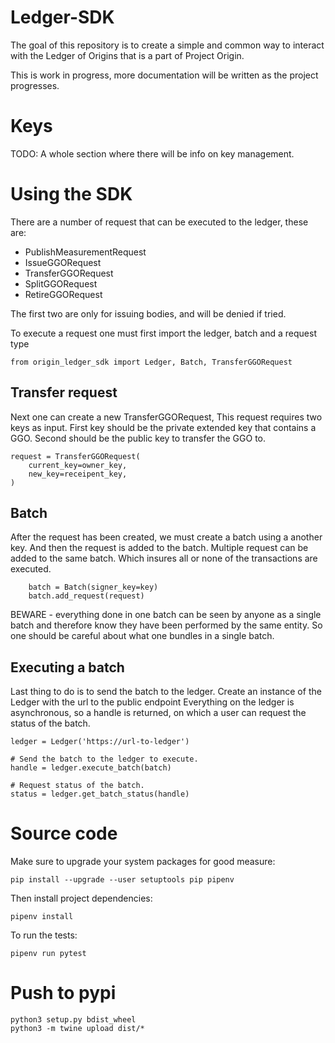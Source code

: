 
# Ledger-SDK

The goal of this repository is to create a simple and common way to interact with the Ledger of Origins that is a part of Project Origin.

This is work in progress, more documentation will be written as the project progresses.


# Keys

TODO: A whole section where there will be info on key management.

# Using the SDK

There are a number of request that can be executed to the ledger, these are:

* PublishMeasurementRequest
* IssueGGORequest
* TransferGGORequest
* SplitGGORequest
* RetireGGORequest

The first two are only for issuing bodies, and will be denied if tried.

To execute a request one must first import the ledger, batch and a request type

    from origin_ledger_sdk import Ledger, Batch, TransferGGORequest



## Transfer request

Next one can create a new TransferGGORequest, This request requires two keys as input.
First key should be the private extended key that contains a GGO.
Second should be the public key to transfer the GGO to.
    
    request = TransferGGORequest(
        current_key=owner_key,
        new_key=receipent_key,
    )

## Batch

After the request has been created, we must create a batch using a another key.
And then the request is added to the batch.
Multiple request can be added to the same batch. Which insures all or none of the transactions are executed.

        batch = Batch(signer_key=key)
        batch.add_request(request)

BEWARE - everything done in one batch can be seen by anyone as a single batch and therefore know they have been performed by the same entity. So one should be careful about what one bundles in a single batch.

## Executing a batch

Last thing to do is to send the batch to the ledger.
Create an instance of the Ledger with the url to the public endpoint
Everything on the ledger is asynchronous, so a handle is returned, on which a user can request the status of the batch.

    ledger = Ledger('https://url-to-ledger')

    # Send the batch to the ledger to execute.
    handle = ledger.execute_batch(batch) 

    # Request status of the batch.
    status = ledger.get_batch_status(handle)


# Source code

Make sure to upgrade your system packages for good measure:
   
    pip install --upgrade --user setuptools pip pipenv

Then install project dependencies:

    pipenv install

To run the tests:
    
    pipenv run pytest


# Push to pypi

    python3 setup.py bdist_wheel
    python3 -m twine upload dist/*